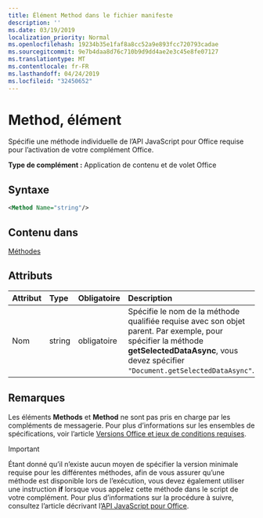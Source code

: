 ```yaml
---
title: Élément Method dans le fichier manifeste
description: ''
ms.date: 03/19/2019
localization_priority: Normal
ms.openlocfilehash: 19234b35e1faf8a8cc52a9e893fcc720793cadae
ms.sourcegitcommit: 9e7b4daa8d76c710b9d9dd4ae2e3c45e8fe07127
ms.translationtype: MT
ms.contentlocale: fr-FR
ms.lasthandoff: 04/24/2019
ms.locfileid: "32450652"
---
```

# <a name="method-element"></a>Method, élément

Spécifie une méthode individuelle de l’API JavaScript pour Office requise pour l’activation de votre complément Office.

**Type de complément :** Application de contenu et de volet Office

## <a name="syntax"></a>Syntaxe

```XML
<Method Name="string"/>
```

## <a name="contained-in"></a>Contenu dans

[Méthodes](methods.md)

## <a name="attributes"></a>Attributs

|**Attribut**|**Type**|**Obligatoire**|**Description**|
|:-----|:-----|:-----|:-----|
|Nom|string|obligatoire|Spécifie le nom de la méthode qualifiée requise avec son objet parent. Par exemple, pour spécifier la méthode **getSelectedDataAsync**, vous devez spécifier `"Document.getSelectedDataAsync"`.|

## <a name="remarks"></a>Remarques

Les éléments **Methods** et **Method** ne sont pas pris en charge par les compléments de messagerie. Pour plus d’informations sur les ensembles de spécifications, voir l’article [Versions Office et jeux de conditions requises](/office/dev/add-ins/develop/office-versions-and-requirement-sets).

> [!IMPORTANT] 
> Étant donné qu’il n’existe aucun moyen de spécifier la version minimale requise pour les différentes méthodes, afin de vous assurer qu’une méthode est disponible lors de l’exécution, vous devez également utiliser une instruction **if** lorsque vous appelez cette méthode dans le script de votre complément. Pour plus d’informations sur la procédure à suivre, consultez l’article décrivant l’[API JavaScript pour Office](/office/dev/add-ins/develop/understanding-the-javascript-api-for-office).

